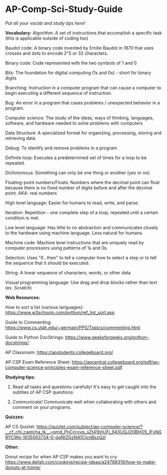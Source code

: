 # AP-Comp-Sci-Study-Guide

_Put all your vocab and study tips here!_

**Vocabulary:**
Algorithm: A set of instructions that accomplish a specific task (this is applicable outside of coding too)

Baudot code: A binary code invented by Emilie Baudot in 1870 that uses crosses and dots to encode 2^5 or 32 characters.

Binary code: Code represented with the two symbols of 1 and 0

Bits: The foundation for digital computing (1s and 0s) - short for binary digits

Branching: Instruction in a computer program that can cause a computer to begin executing a different sequence of instruction.

Bug: An error in a program that cases problems / unexpected behavior in a program.

Computer science: The study of the ideas, ways of thinking, languages, software, and hardware needed to solve problems with computers

Data Structure: A specialized format for organizing, processing, storing and retrieving data.

Debug: To identify and remove problems in a program

Definite loop: Executes a predetermined set of times for a loop to be repeated.

Dichotomous: Something can only be one thing or another (yes or no)

Floating-point numbers/Floats: Numbers where the decimal point can float because there is no fixed number of digits before and after the decimal point. AKA: real numbers

High level language: Easier for humans to read, write, and parse.

Iteration: Repetition - one complete step of a loop, repeated until a certain condition is met.

Low level language: Has little to no abstraction and communicates closely to the hardware using machine language. Less natural for humans.

Machine code: Machine level instructions that are uniquely read by computer processors using patterns of 1s and 0s.

Selection: Uses "if...then" to tell a computer how to select a step or to tell the sequence that it should be executed.

String: A linear sequence of characters, words, or other data

Visiual programming language: Use drag and drop blocks rather than text (ex. Scratch)

**Web Resources:**

How to sort a list (various languages): https://www.w3schools.com/python/ref_list_sort.asp

Guide to Commenting: https://www.cs.utah.edu/~germain/PPS/Topics/commenting.html

Guide to Python DocStrings: https://www.geeksforgeeks.org/python-docstrings/

AP Classroom: https://apstudents.collegeboard.org/

AP CSP Exam Reference Sheet: https://apcentral.collegeboard.org/pdf/ap-computer-science-principles-exam-reference-sheet.pdf

**Studying tips:**

1. Read all tasks and questions carefully! It's easy to get caught into the sublties of AP CSP questions.

2. Communicate! Communicate well when collaborating with others and comment on your programs.

**Quizzes:**

AP CS Quizlet: https://quizlet.com/subject/ap-computer-science/?__cf_chl_captcha_tk__=pmd_PnCnrxvp_sZt41bhUFi_94XUQJ20BHO5_IFxNGRYCWg-1635563734-0-gqNtZGzNA1CjcnBszQzl

**Other:**

Donut recipe for when AP CSP makes you want to cry: https://www.delish.com/cooking/recipe-ideas/a24788319/how-to-make-donuts-at-home/
